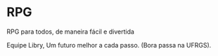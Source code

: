 # RPG
RPG para todos, de maneira fácil e divertida

Equipe Libry, Um futuro melhor a cada passo. (Bora passa na UFRGS).
